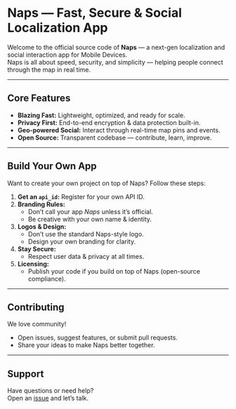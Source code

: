 # Naps — Fast, Secure & Social Localization App

Welcome to the official source code of **Naps** — a next-gen localization and social interaction app for Mobile Devices.  
Naps is all about speed, security, and simplicity — helping people connect through the map in real time.

---

## Core Features

- **Blazing Fast:** Lightweight, optimized, and ready for scale.  
- **Privacy First:** End-to-end encryption & data protection built-in.  
- **Geo-powered Social:** Interact through real-time map pins and events.  
- **Open Source:** Transparent codebase — contribute, learn, improve.

---

## Build Your Own App

Want to create your own project on top of Naps? Follow these steps:

1. **Get an `api_id`:** Register for your own API ID.  
2. **Branding Rules:**  
   - Don’t call your app *Naps* unless it’s official.  
   - Be creative with your own name & identity.  
3. **Logos & Design:**  
   - Don’t use the standard Naps-style logo.  
   - Design your own branding for clarity.  
4. **Stay Secure:**    
   - Respect user data & privacy at all times.  
5. **Licensing:**  
   - Publish your code if you build on top of Naps (open-source compliance).

---

## Contributing

We love community!  
- Open issues, suggest features, or submit pull requests.  
- Share your ideas to make Naps better together.

---

## Support

Have questions or need help?  
Open an [issue](#) and let’s talk.